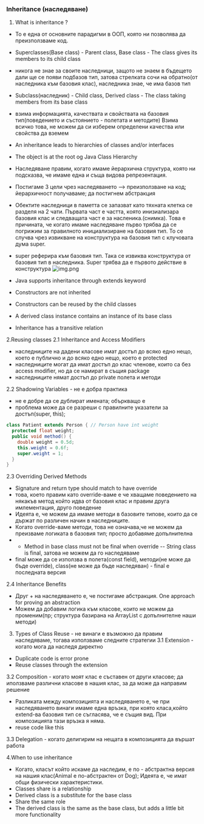 ### Inheritance (наследяване)

1. What is inheritance ?
- То е една от основните парадигми в ООП, която ни позволява да преизползваме код.

- Superclasses(Base class) - Parent class, Base class - The class gives its members to its child class
- никога не знае за своите наследници, защото не знаем в бъдещето дали ще се появи подбазов тип,
затова стрелката сочи на обратно(от наследника към базовия клас), наследника знае, че има базов тип
- Subclass(наследник) - Child class, Derived class - The class taking members from its base class
- взима информацията, качествата и свойствата на базовия тип(поведението и състоянието - полетата и методите)
Взима всичко това, не можем да си изберем определени качества или свойства да вземем


- An inheritance leads to hierarchies of classes and/or interfaces
- The object is at the root og Java Class Hierarchy

- Наследяване правим, когато имаме йерархична структура, която ни подсказва, че имаме една и съща видова репрезентация.
- Постигаме 3 цели чрез наследяването --> преизползване на код; йерархичност получаваме; да постигнем абстракция

 
- Обектите наследници в паметта се запазват като тяхната клетка се разделя на 2 чати. Първата част е частта,
която инизиализара базовия клас и следващата част е за насленика.(снимка). Това е причината, че когато имаме наследяване
първо трябва да се погрижим за правилното инициализиране на базовия тип. То се случва чрез извикване на конструктура на
базовия тип с клучовата дума super.
- super реферира към базовия тип. Така се извиква конструктура от базовия тип в наследника. Super трябва да е първото действие
в конструктура
![img.png](img.png)
- Java supports inheritance through extends keyword
- Constructors are not inherited
- Constructors can be reused by the child classes
- A derived class instance contains an instance of its base class
- Inheritance has a transitive relation

2.Reusing classes
2.1 Inheritance and Access Modifiers
- наследниците на дадени класове имат достъп до всяко едно нещо, което е публично и до всяко едно нещо, което е protected
- наследниците могат да имат достъп до клас членове, които са без access modifier, но да се намират в същия package
- наследниците нямат достъп до private полета и методи

2.2 Shadowing Variables - не е добра практика
- не е добре да се дублират имената; объркващо е
- проблема може да се разреши с правилните указатели за достъп(super, this);
```java
class Patient extends Person { // Person have int weight
  protected float weight;
  public void method() {
    double weight = 0.5d;
    this.weight = 0.6f;
    super.weight = 1;
  }
}
```

2.3 Overriding Derived Methods
- Signature and return type should match to have override
- това, което правим като override-ваме е че хващаме поведението на някакъв метод който идва от базовия клас и правим друга 
имлементация, друго поведение
- Идеята е, че можем да имаме методи в базовите типове, които да се държат по различен начин в наследниците.
- Когато override-ваме методи, това не означава,че не можем да преизваме логиката в базовия тип; просто добавяме допълнителна
- - Method in base class must not be final when override -- String class is final, затова не можем да го наследяваме
- final може да се използва в полета(const field), методи(не може да бъде override), class(не може да бъде наследяван) -
final e последната версия

2.4 Inheritance Benefits
- Друг + на наследяването е, че постигаме абстракция. One approach for proving an abstraction 
- Можем да добавим логика към класове, които не можем да променим(пр; структура базирана на ArrayList с допълнителне наши методи)


3. Types of Class Reuse - не винаги е възможно да правим наследяваме, тогава използваме следните стратегии
3.1 Extension - когато мога да наследя директно
- Duplicate code is error prone
- Reuse classes through the extension

3.2 Composition - когато моят клас е съставен от други класове; да иползваме различни класове в нашия клас, за да може да направим решение
- Разликата между композицията и наследяването е, че при наследяването винаги имаме една връзка, при която класа,който extend-ва
базовия тип се съгласява, че е същия вид. При композицията тази връзка я няма.
- reuse code like this

3.3 Delegation - когато делигирим на нещата в композицията да вършат работа


4.When to use inheritance
- Когато, класът който искаме да наследим, е по - абстрактна версия на нашия клас(Animal е по-абстрактен от Dog);
Идеята е, че имат общи физически характеристики.
- Classes share is a relationship
- Derived class is a substitute for the base class
- Share the same role
- The derived class is the same as the base class, but adds a little bit more functionality


 